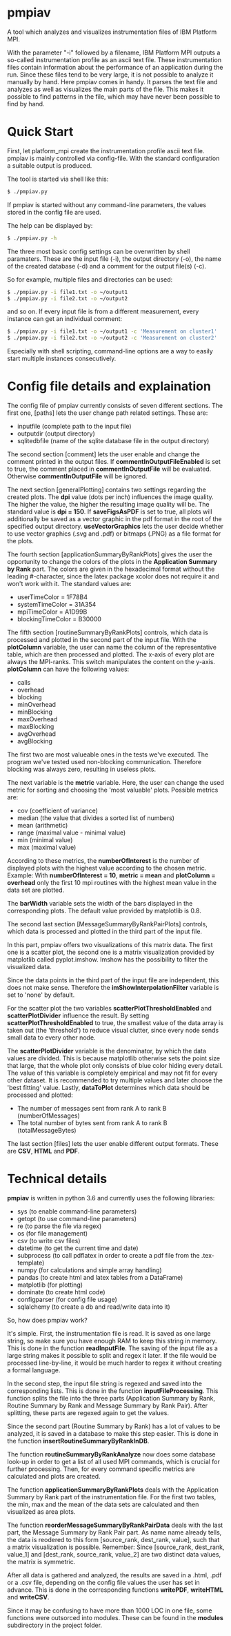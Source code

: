 # pmpiav
A tool which analyzes and visualizes instrumentation files of IBM Platform MPI.

With the parameter "-i" followed by a filename, IBM Platform MPI outputs a so-called instrumentation profile as an ascii text file.
These instrumentation files contain information about the performance of an application during the run.
Since these files tend to be very large, it is not possible to analyze it manually by hand.
Here pmpiav comes in handy. It parses the text file and analyzes as well as visualizes the main parts of the file.
This makes it possible to find patterns in the file, which may have never been possible to find by hand.

# Quick Start

First, let platform_mpi create the instrumentation profile ascii text file.
pmpiav is mainly controlled via config-file.
With the standard configuration a suitable output is produced.

The tool is started via shell like this:
```sh
$ ./pmpiav.py
```
If pmpiav is started without any command-line parameters, the values stored in the config file are used.

The help can be displayed by:
```sh
$ ./pmpiav.py -h
```
The three most basic config settings can be overwritten by shell paramaters.
These are the input file (-i), the output directory (-o), the name of
the created database (-d) and a comment for the output file(s) (-c).

So for example, multiple files and directories can be used:
```sh
$ ./pmpiav.py -i file1.txt -o ~/output1
$ ./pmpiav.py -i file2.txt -o ~/output2
```
and so on.
If every input file is from a different measurement, every instance can get an individual comment:
```sh
$ ./pmpiav.py -i file1.txt -o ~/output1 -c 'Measurement on cluster1'
$ ./pmpiav.py -i file2.txt -o ~/output2 -c 'Measurement on cluster2'
```
Especially with shell scripting, command-line options are a way to easily start multiple instances consecutively.

# Config file details and explaination

The config file of pmpiav currently consists of seven different sections.
The first one, [paths] lets the user change path related settings.
These are: 
- inputfile (complete path to the input file)
- outputdir (output directory)
- sqlitedbfile (name of the sqlite database file in the output directory)

The second section [comment] lets the user enable and change the comment printed in the output files.
If **commentInOutputFileEnabled**  is set to true, the comment placed in **commentInOutputFile** will be evaluated. Otherwise **commentInOutputFile** will be ignored.

The next section [generalPlotting] contains two settings regarding the created plots.
The **dpi** value (dots per inch) influences the image quality.
The higher the value, the higher the resulting image quality will be.
The standard value is **dpi = 150**.
If **saveFigsAsPDF** is set to true, all plots will additionally be saved as a vector graphic in the pdf format in the root of the specified output directory.
**useVectorGraphics** lets the user decide whether to use vector graphics (.svg and .pdf) or bitmaps (.PNG) as a file format for the plots.

The fourth section [applicationSummaryByRankPlots] gives the user the opportunity to change the colors of the plots in the **Application Summary by Rank** part.
The colors are given in the hexadecimal format without the leading #-character, since the latex package xcolor does not require it and won't work with it.
The standard values are:
- userTimeColor = 1F78B4
- systemTimeColor = 31A354
- mpiTimeColor = A1D99B
- blockingTimeColor = B30000

The fifth section [routineSummaryByRankPlots] controls, which data is processed and plotted in the second part of the input file.
With the **plotColumn** variable, the user can name the column of the representative table, which are then processed and plotted.
The x-axis of every plot are always the MPI-ranks. This switch manipulates the content on the y-axis.
**plotColumn** can have the following values:
- calls
- overhead
- blocking
- minOverhead
- minBlocking
- maxOverhead
- maxBlocking
- avgOverhead
- avgBlocking

The first two are most valueable ones in the tests we've executed.
The program we've tested used non-blocking communication.
Therefore blocking was always zero, resulting in useless plots.

The next variable is the **metric** variable.
Here, the user can change the used metric for sorting and choosing the 'most valuable' plots.
Possible metrics are:
- cov (coefficient of variance)
- median (the value that divides a sorted list of numbers)
- mean (arithmetic)
- range (maximal value - minimal value)
- min (minimal value)
- max (maximal value)

According to these metrics, the **numberOfInterest** is the number of displayed plots with the highest value according to the chosen metric.
Example: With **numberOfInterest = 10**, **metric = mean** and **plotColumn = overhead** only the first 10 mpi routines with the highest mean value in the data set are plotted.

The **barWidth** variable sets the width of the bars displayed in the corresponding plots.
The default value provided by matplotlib is 0.8.

The second last section [MessageSummaryByRankPairPlots] controls, which data is processed and plotted in the third part of the input file.

In this part, pmpiav offers two visualizations of this matrix data.
The first one is a scatter plot, the second one is a matrix visualization provided by matplotlib called pyplot.imshow.
Imshow has the possibility to filter the visualized data.

Since the data points in the third part of the input file are independent, this does not make sense.
Therefore the **imShowInterpolationFilter** variable is set to 'none' by default.

For the scatter plot the two variables **scatterPlotThresholdEnabled** and **scatterPlotDivider** influence the result.
By setting **scatterPlotThresholdEnabled** to true, the smallest value of the data array is taken out (the 'threshold') to reduce visual clutter, since every node sends small data to every other node.

The **scatterPlotDivider** variable is the denominator, by which the data values are divided.
This is because matplotlib otherwise sets the point size that large, that the whole plot only consists of blue color hiding every detail.
The value of this variable is completely empirical and may not fit for every other dataset.
It is recommended to try multiple values and later choose the 'best fitting' value.
Lastly, **dataToPlot** determines which data should be processed and plotted:
- The number of messages sent from rank A to rank B (numberOfMessages)
- The total number of bytes sent from rank A to rank B (totalMessageBytes)

The last section [files] lets the user enable different output formats.
These are **CSV**, **HTML** and **PDF**.

# Technical details

**pmpiav** is written in python 3.6 and currently uses the following libraries:

- sys (to enable command-line parameters)
- getopt (to use command-line parameters)
- re (to parse the file via regex)
- os (for file management)
- csv (to write csv files)
- datetime (to get the current time and date)
- subprocess (to call pdflatex in order to create a pdf file from the .tex-template)
- numpy (for calculations and simple array handling)
- pandas (to create html and latex tables from a DataFrame)
- matplotlib (for plotting)
- dominate (to create html code)
- configparser (for config file usage)
- sqlalchemy (to create a db and read/write data into it)


So, how does pmpiav work?

It's simple.
First, the instrumentation file is read.
It is saved as one large string, so make sure you have enough RAM to keep this string in memory.
This is done in the function **readInputFile**.
The saving of the input file as a large string makes it possible to split and regex it later.
If the file would be processed line-by-line, it would be much harder to regex it without creating a formal language.

In the second step, the input file string is regexed and saved into the corresponding lists.
This is done in the function **inputFileProcessing**.
This function splits the file into the three parts (Application Summary by Rank, Routine Summary by Rank and Message Summary by Rank Pair).
After splitting, these parts are regexed again to get the values.

Since the second part (Routine Summary by Rank) has a lot of values to be analyzed, it is saved in a database to make this step easier.
This is done in the function **insertRoutineSummaryByRankInDB**.

The function **routineSummaryByRankAnalyze** now does some database look-up in order to get a list of all used MPI commands,
which is crucial for further processing. Then, for every command specific metrics are calculated and plots are created.

The function **applicationSummaryByRankPlots** deals with the Application Summary by Rank part of the instrumentation file.
For the first two tables, the min, max and the mean of the data sets are calculated and then visualized as area plots.

The function **reorderMessageSummaryByRankPairData** deals with the last part, the Message Summary by Rank Pair part.
As name name already tells, the data is reodered to this form [source_rank, dest_rank, value], such that a matrix visualization is possible.
Remember: Since [source_rank, dest_rank, value_1] and [dest_rank, source_rank, value_2] are two distinct data values, the matrix is symmetric.

After all data is gathered and analyzed, the results are saved in a .html, .pdf or a .csv file,
depending on the config file values the user has set in advance.
This is done in the corresponding functions **writePDF**, **writeHTML** and **writeCSV**.

Since it may be confusing to have more than 1000 LOC in one file, some functions were outsorced into modules.
These can be found in the **modules** subdirectory in the project folder.